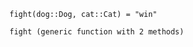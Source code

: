 
```language-julia
fight(dog::Dog, cat::Cat) = "win"
```


```output
fight (generic function with 2 methods)
```



